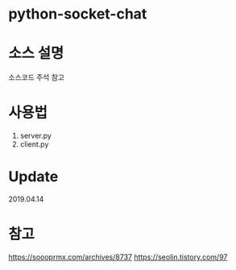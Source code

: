 # python-socket-chat

# 소스 설명

소스코드 주석 참고

# 사용법

1. server.py 
2. client.py

# Update

2019.04.14

# 참고
https://soooprmx.com/archives/8737
https://seolin.tistory.com/97
